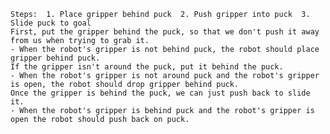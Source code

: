 
    Steps:  1. Place gripper behind puck  2. Push gripper into puck  3. Slide puck to goal
    First, put the gripper behind the puck, so that we don't push it away from us when trying to grab it.
    - When the robot's gripper is not behind puck, the robot should place gripper behind puck.
    If the gripper isn't around the puck, put it behind the puck.
    - When the robot's gripper is not around puck and the robot's gripper is open, the robot should drop gripper behind puck.
    Once the gripper is behind the puck, we can just push back to slide it.
    - When the robot's gripper is behind puck and the robot's gripper is open the robot should push back on puck.